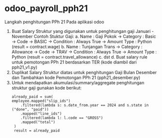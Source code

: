 # odoo_payroll_pph21
Langkah penghitungan PPh 21 Pada aplikasi odoo
1. Buat Salary Struktur yang digunakan untuk penghitungan gaji Januari - November
   Contoh Stuktur Gaji:
   a. Name : Gaji Pokok ->  Category : Basic -> Code -> BASIC -> Condition : Always True -> Amount Type : Python (result = contract.wage)
   b. Name : Tunjangan Trans ->  Category : Allowance -> Code -> TRAV -> Condition : Always True -> Amount Type : Python (result = contract.travel_allowance)
   c. dst
   d. Buat salary rule untuk pemotongan PPh 21 berdasarkan TER (kode diambil dari pph21_v1.py)
2. Duplikat Salary Struktur diatas untuk penghitungan Gaji Bulan Desember dan Tambahkan kode Pemotongan PPh 21 (pph21_desember.py)
3. Untuk mendapatkan akumulasi/summary/aggregate penghitungan struktur gaji gunakan kode berikut:
   ```
   already_paid = sum(
   employee.mapped("slip_ids")
       .filtered(lambda s: s.date_from.year == 2024 and s.state in ("done", "paid"))
       .mapped("line_ids")
       .filtered(lambda l: l.code == "GROSS")
       .mapped("total")
    )
    result = already_paid
   ```
